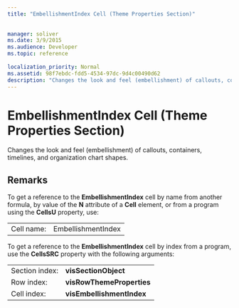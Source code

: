 ```yaml
---
title: "EmbellishmentIndex Cell (Theme Properties Section)"
 
 
manager: soliver
ms.date: 3/9/2015
ms.audience: Developer
ms.topic: reference
 
localization_priority: Normal
ms.assetid: 98f7ebdc-fdd5-4534-97dc-9d4c00490d62
description: "Changes the look and feel (embellishment) of callouts, containers, timelines, and organization chart shapes."
---
```


# EmbellishmentIndex Cell (Theme Properties Section)

Changes the look and feel (embellishment) of callouts, containers, timelines, and organization chart shapes.
  
## Remarks

To get a reference to the **EmbellishmentIndex** cell by name from another formula, by value of the **N** attribute of a **Cell** element, or from a program using the **CellsU** property, use: 
  
|||
|:-----|:-----|
| Cell name:  <br/> | EmbellishmentIndex  <br/> |
   
To get a reference to the **EmbellishmentIndex** cell by index from a program, use the **CellsSRC** property with the following arguments: 
  
|||
|:-----|:-----|
| Section index:  <br/> |**visSectionObject** <br/> |
| Row index:  <br/> |**visRowThemeProperties** <br/> |
| Cell index:  <br/> |**visEmbellishmentIndex** <br/> |
   

